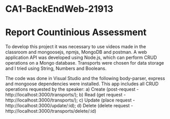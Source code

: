 # CA1-BackEndWeb-21913

<h1>Report Countinious Assessment</h1>

To develop this project it was necessary to use videos made in the classroom and mongoosejs, npmjs, MongoDB and postman.
A web application API was developed using Node.js, which can perform CRUD operations on a Mongo database.
Transports were chosen for data storage and I tried using String, Numbers and Booleans.

The code was done in Visual Studio and the following body-parser, express and mongoose dependencies were installed.
This app includes all CRUD operations requested by the speaker: a) Create (post-request - http://localhost:3000/transports/); b) Read (get request - http://localhost:3000/transports/); c) Update (place request - http://localhost:3000/update/:id); d) Delete (delete request - http://localhost:3000/transports/delete/:id)



